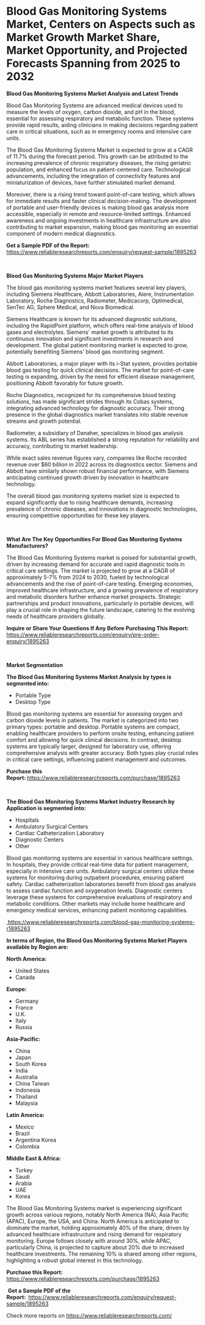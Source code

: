 <p><h1>Blood Gas Monitoring Systems Market, Centers on Aspects such as Market Growth Market Share, Market Opportunity, and Projected Forecasts Spanning from 2025 to 2032</h1></p><p><strong>Blood Gas Monitoring Systems Market Analysis and Latest Trends</strong></p>
<p><p>Blood Gas Monitoring Systems are advanced medical devices used to measure the levels of oxygen, carbon dioxide, and pH in the blood, essential for assessing respiratory and metabolic function. These systems provide rapid results, aiding clinicians in making decisions regarding patient care in critical situations, such as in emergency rooms and intensive care units.</p><p>The Blood Gas Monitoring Systems Market is expected to grow at a CAGR of 11.7% during the forecast period. This growth can be attributed to the increasing prevalence of chronic respiratory diseases, the rising geriatric population, and enhanced focus on patient-centered care. Technological advancements, including the integration of connectivity features and miniaturization of devices, have further stimulated market demand. </p><p>Moreover, there is a rising trend toward point-of-care testing, which allows for immediate results and faster clinical decision-making. The development of portable and user-friendly devices is making blood gas analysis more accessible, especially in remote and resource-limited settings. Enhanced awareness and ongoing investments in healthcare infrastructure are also contributing to market expansion, making blood gas monitoring an essential component of modern medical diagnostics.</p></p>
<p><strong>Get a Sample PDF of the Report:&nbsp;</strong> <a href="https://www.reliableresearchreports.com/enquiry/request-sample/1895263?utm_campaign=2002&utm_medium=2&utm_source=Github&utm_content=ia&utm_term=14012025&utm_id=blood-gas-monitoring-systems">https://www.reliableresearchreports.com/enquiry/request-sample/1895263</a></p>
<p>&nbsp;</p>
<p><strong>Blood Gas Monitoring Systems Major Market Players</strong></p>
<p><p>The blood gas monitoring systems market features several key players, including Siemens Healthcare, Abbott Laboratories, Alere, Instrumentation Laboratory, Roche Diagnostics, Radiometer, Medicacorp, Optimedical, SenTec AG, Sphere Medical, and Nova Biomedical. </p><p>Siemens Healthcare is known for its advanced diagnostic solutions, including the RapidPoint platform, which offers real-time analysis of blood gases and electrolytes. Siemens' market growth is attributed to its continuous innovation and significant investments in research and development. The global patient monitoring market is expected to grow, potentially benefiting Siemens' blood gas monitoring segment.</p><p>Abbott Laboratories, a major player with its i-Stat system, provides portable blood gas testing for quick clinical decisions. The market for point-of-care testing is expanding, driven by the need for efficient disease management, positioning Abbott favorably for future growth.</p><p>Roche Diagnostics, recognized for its comprehensive blood testing solutions, has made significant strides through its Cobas systems, integrating advanced technology for diagnostic accuracy. Their strong presence in the global diagnostics market translates into stable revenue streams and growth potential.</p><p>Radiometer, a subsidiary of Danaher, specializes in blood gas analysis systems. Its ABL series has established a strong reputation for reliability and accuracy, contributing to market leadership. </p><p>While exact sales revenue figures vary, companies like Roche recorded revenue over $60 billion in 2022 across its diagnostics sector. Siemens and Abbott have similarly shown robust financial performance, with Siemens anticipating continued growth driven by innovation in healthcare technology. </p><p>The overall blood gas monitoring systems market size is expected to expand significantly due to rising healthcare demands, increasing prevalence of chronic diseases, and innovations in diagnostic technologies, ensuring competitive opportunities for these key players.</p></p>
<p>&nbsp;</p>
<p><strong>What Are The Key Opportunities For Blood Gas Monitoring Systems Manufacturers?</strong></p>
<p><p>The Blood Gas Monitoring Systems market is poised for substantial growth, driven by increasing demand for accurate and rapid diagnostic tools in critical care settings. The market is projected to grow at a CAGR of approximately 5-7% from 2024 to 2030, fueled by technological advancements and the rise of point-of-care testing. Emerging economies, improved healthcare infrastructure, and a growing prevalence of respiratory and metabolic disorders further enhance market prospects. Strategic partnerships and product innovations, particularly in portable devices, will play a crucial role in shaping the future landscape, catering to the evolving needs of healthcare providers globally.</p></p>
<p><strong>Inquire or Share Your Questions If Any Before Purchasing This Report:</strong> <a href="https://www.reliableresearchreports.com/enquiry/pre-order-enquiry/1895263?utm_campaign=2002&utm_medium=2&utm_source=Github&utm_content=ia&utm_term=14012025&utm_id=blood-gas-monitoring-systems">https://www.reliableresearchreports.com/enquiry/pre-order-enquiry/1895263</a></p>
<p>&nbsp;</p>
<p><strong>Market Segmentation</strong></p>
<p><strong>The Blood Gas Monitoring Systems Market Analysis by types is segmented into:</strong></p>
<p><ul><li>Portable Type</li><li>Desktop Type</li></ul></p>
<p><p>Blood gas monitoring systems are essential for assessing oxygen and carbon dioxide levels in patients. The market is categorized into two primary types: portable and desktop. Portable systems are compact, enabling healthcare providers to perform onsite testing, enhancing patient comfort and allowing for quick clinical decisions. In contrast, desktop systems are typically larger, designed for laboratory use, offering comprehensive analysis with greater accuracy. Both types play crucial roles in critical care settings, influencing patient management and outcomes.</p></p>
<p><strong>Purchase this Report:&nbsp;</strong><a href="https://www.reliableresearchreports.com/purchase/1895263?utm_campaign=2002&utm_medium=2&utm_source=Github&utm_content=ia&utm_term=14012025&utm_id=blood-gas-monitoring-systems">https://www.reliableresearchreports.com/purchase/1895263</a></p>
<p>&nbsp;</p>
<p><strong>The Blood Gas Monitoring Systems Market Industry Research by Application is segmented into:</strong></p>
<p><ul><li>Hospitals</li><li>Ambulatory Surgical Centers</li><li>Cardiac Catheterization Laboratory</li><li>Diagnostic Centers</li><li>Other</li></ul></p>
<p><p>Blood gas monitoring systems are essential in various healthcare settings. In hospitals, they provide critical real-time data for patient management, especially in intensive care units. Ambulatory surgical centers utilize these systems for monitoring during outpatient procedures, ensuring patient safety. Cardiac catheterization laboratories benefit from blood gas analysis to assess cardiac function and oxygenation levels. Diagnostic centers leverage these systems for comprehensive evaluations of respiratory and metabolic conditions. Other markets may include home healthcare and emergency medical services, enhancing patient monitoring capabilities.</p></p>
<p><a href="https://www.reliableresearchreports.com/blood-gas-monitoring-systems-r1895263?utm_campaign=2002&utm_medium=2&utm_source=Github&utm_content=ia&utm_term=14012025&utm_id=blood-gas-monitoring-systems">&nbsp;https://www.reliableresearchreports.com/blood-gas-monitoring-systems-r1895263</a></p>
<p><strong>In terms of Region, the Blood Gas Monitoring Systems Market Players available by Region are:</strong></p>
<p>
    <p> <strong> North America: </strong>
        <ul>
            <li>United States</li>
            <li>Canada</li>
        </ul>
        </p> 
    <p> <strong> Europe: </strong>
        <ul>
            <li>Germany</li>
            <li>France</li>
            <li>U.K.</li>
            <li>Italy</li>
            <li>Russia</li>
        </ul>
        </p> 
    <p> <strong> Asia-Pacific: </strong>
        <ul>
            <li>China</li>
            <li>Japan</li>
            <li>South Korea</li>
            <li>India</li>
            <li>Australia</li>
            <li>China Taiwan</li>
            <li>Indonesia</li>
            <li>Thailand</li>
            <li>Malaysia</li>
        </ul>
        </p> 
    <p> <strong> Latin America: </strong>
        <ul>
            <li>Mexico</li>
            <li>Brazil</li>
            <li>Argentina Korea</li>
            <li>Colombia</li>
        </ul>
        </p> 
    <p> <strong> Middle East & Africa: </strong>
        <ul>
            <li>Turkey</li>
            <li>Saudi</li>
            <li>Arabia</li>
            <li>UAE</li>
            <li>Korea</li>
        </ul>
    </p>
    </p>
<p><p>The Blood Gas Monitoring Systems market is experiencing significant growth across various regions, notably North America (NA), Asia Pacific (APAC), Europe, the USA, and China. North America is anticipated to dominate the market, holding approximately 40% of the share, driven by advanced healthcare infrastructure and rising demand for respiratory monitoring. Europe follows closely with around 30%, while APAC, particularly China, is projected to capture about 20% due to increased healthcare investments. The remaining 10% is shared among other regions, highlighting a robust global interest in this technology.</p></p>
<p><strong>Purchase this Report: </strong><a href="https://www.reliableresearchreports.com/purchase/1895263?utm_campaign=2002&utm_medium=2&utm_source=Github&utm_content=ia&utm_term=14012025&utm_id=blood-gas-monitoring-systems">https://www.reliableresearchreports.com/purchase/1895263</a></p>
<p>&nbsp;<strong>Get a Sample PDF of the Report:&nbsp;&nbsp;</strong><a href="https://www.reliableresearchreports.com/enquiry/request-sample/1895263?utm_campaign=2002&utm_medium=2&utm_source=Github&utm_content=ia&utm_term=14012025&utm_id=blood-gas-monitoring-systems">https://www.reliableresearchreports.com/enquiry/request-sample/1895263</a></p>
<p><strong></strong></p>
<p>Check more reports on <a href="https://www.reliableresearchreports.com/?utm_campaign=2002&utm_medium=2&utm_source=Github&utm_content=ia&utm_term=14012025&utm_id=blood-gas-monitoring-systems">https://www.reliableresearchreports.com/</a></p>